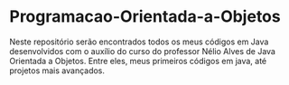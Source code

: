 # Programacao-Orientada-a-Objetos
Neste repositório serão encontrados todos os meus códigos em Java desenvolvidos com o auxílio do curso do professor Nélio Alves de Java Orientada a Objetos. Entre eles, meus primeiros códigos em java, até projetos mais avançados.
